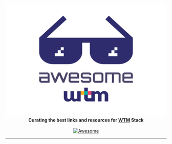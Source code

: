 <div align="center">
	<div>
		<img width="500" src="media/logo.svg" alt="Awesome Node.js">
	</div>
  	<b>Curating the best links and resources for <a href="https://wethemakers.dev">WTM</a> Stack</b>
    <br>
    <br>
    <a href="https://awesome.re">
    	<img src="https://awesome.re/badge-flat.svg" alt="Awesome">
    </a>
    <br>
    <hr>
    <br>
</div>

